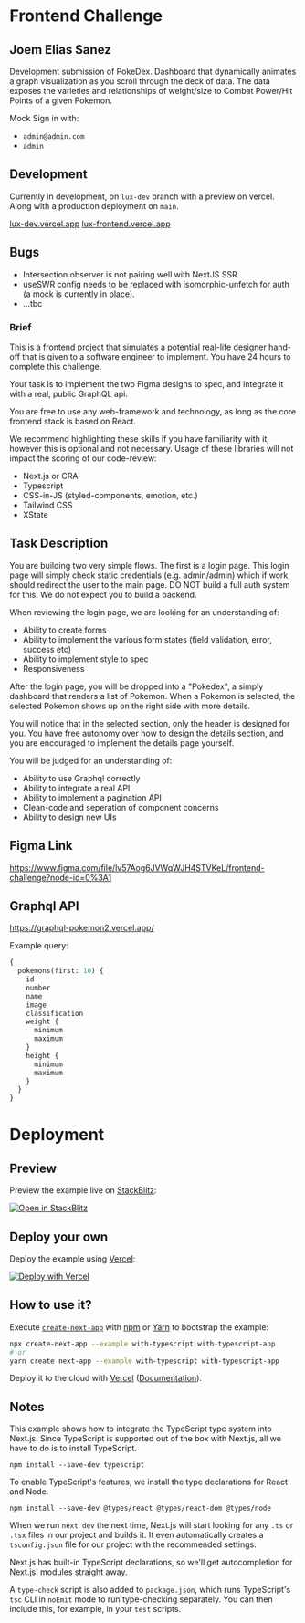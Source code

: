 # Frontend Challenge 
## Joem Elias Sanez

Development submission of PokeDex. Dashboard that dynamically animates a graph visualization as you scroll through the deck of data. The data exposes the varieties and relationships of weight/size to Combat Power/Hit Points of a given Pokemon. 

Mock Sign in with:
- `admin@admin.com`
- `admin`
## Development
Currently in development, on `lux-dev` branch with a preview on vercel. Along with a production deployment on `main`. 

[lux-dev.vercel.app](https://lux-dev.vercel.app/)
[lux-frontend.vercel.app](https://lux-frontend.vercel.app/)

## Bugs
- Intersection observer is not pairing well with NextJS SSR. 
- useSWR config needs to be replaced with isomorphic-unfetch for auth (a mock is currently in place).
- ...tbc
 


### Brief

This is a frontend project that simulates a potential real-life designer hand-off that is given to a software engineer to implement. You have 24 hours to complete this challenge.

Your task is to implement the two Figma designs to spec, and integrate it with a real, public GraphQL api.

You are free to use any web-framework and technology, as long as the core frontend stack is based on React.

We recommend highlighting these skills if you have familiarity with it, however this is optional and not necessary. Usage of these libraries will not impact the scoring of our code-review:
- Next.js or CRA
- Typescript
- CSS-in-JS (styled-components, emotion, etc.)
- Tailwind CSS
- XState

## Task Description
You are building two very simple flows. The first is a login page. 
This login page will simply check static credentials (e.g. admin/admin) which if work, should redirect the user to the main page. 
DO NOT build a full auth system for this. We do not expect you to build a backend.

When reviewing the login page, we are looking for an understanding of:
- Ability to create forms
- Ability to implement the various form states (field validation, error, success etc)
- Ability to implement style to spec
- Responsiveness

After the login page, you will be dropped into a "Pokedex", a simply dashboard that renders a list of Pokemon. When a Pokemon is selected, the selected Pokemon shows up on the right side with more details.

You will notice that in the selected section, only the header is designed for you. You have free autonomy over how to design the details section, and you are encouraged to implement the details page yourself.

You will be judged for an understanding of:
- Ability to use Graphql correctly
- Ability to integrate a real API
- Ability to implement a pagination API
- Clean-code and seperation of component concerns
- Ability to design new UIs

## Figma Link
https://www.figma.com/file/lv57Aog6JVWqWJH4STVKeL/frontend-challenge?node-id=0%3A1

## Graphql API
https://graphql-pokemon2.vercel.app/

Example query:
```graphql
{
  pokemons(first: 10) {
    id
    number
    name
    image
    classification
    weight {
      minimum
      maximum
    }
    height {
      minimum
      maximum
    }
  }
}
```


# Deployment


## Preview

Preview the example live on [StackBlitz](http://stackblitz.com/):

[![Open in StackBlitz](https://developer.stackblitz.com/img/open_in_stackblitz.svg)](https://stackblitz.com/github/vercel/next.js/tree/canary/examples/with-typescript)

## Deploy your own

Deploy the example using [Vercel](https://vercel.com?utm_source=github&utm_medium=readme&utm_campaign=next-example):

[![Deploy with Vercel](https://vercel.com/button)](https://vercel.com/new/git/external?repository-url=https://github.com/vercel/next.js/tree/canary/examples/with-typescript&project-name=with-typescript&repository-name=with-typescript)

## How to use it?

Execute [`create-next-app`](https://github.com/vercel/next.js/tree/canary/packages/create-next-app) with [npm](https://docs.npmjs.com/cli/init) or [Yarn](https://yarnpkg.com/lang/en/docs/cli/create/) to bootstrap the example:

```bash
npx create-next-app --example with-typescript with-typescript-app
# or
yarn create next-app --example with-typescript with-typescript-app
```

Deploy it to the cloud with [Vercel](https://vercel.com/new?utm_source=github&utm_medium=readme&utm_campaign=next-example) ([Documentation](https://nextjs.org/docs/deployment)).

## Notes

This example shows how to integrate the TypeScript type system into Next.js. Since TypeScript is supported out of the box with Next.js, all we have to do is to install TypeScript.

```
npm install --save-dev typescript
```

To enable TypeScript's features, we install the type declarations for React and Node.

```
npm install --save-dev @types/react @types/react-dom @types/node
```

When we run `next dev` the next time, Next.js will start looking for any `.ts` or `.tsx` files in our project and builds it. It even automatically creates a `tsconfig.json` file for our project with the recommended settings.

Next.js has built-in TypeScript declarations, so we'll get autocompletion for Next.js' modules straight away.

A `type-check` script is also added to `package.json`, which runs TypeScript's `tsc` CLI in `noEmit` mode to run type-checking separately. You can then include this, for example, in your `test` scripts.
